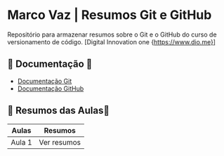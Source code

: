 
# Marco Vaz | Resumos Git e GitHub

Repositório para armazenar resumos sobre o Git e o GitHub do curso de versionamento de código.
[Digital Innovation one {https://www.dio.me}]

## 📕       Documentação    📕

- [Documentação Git](https://git-scm.com/doc)
- [Documentação GitHub](https://docs.github.com)

## 📝      Resumos das Aulas📝
|  Aulas  |   Resumos  |
|---------|------------|
| Aula 1  | Ver resumos|